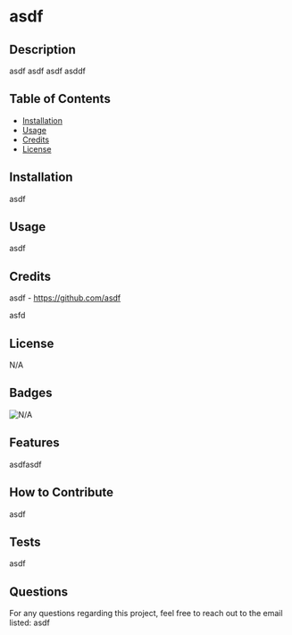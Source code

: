 
# asdf

## Description

asdf
asdf
asdf
asddf

## Table of Contents

- [Installation](#installation)
- [Usage](#usage)
- [Credits](#credits)
- [License](#license)

## Installation

asdf

## Usage

asdf
    

## Credits

asdf - https://github.com/asdf

asfd

## License

N/A

## Badges

![N/A](https://img.shields.io/badge/none)

## Features

asdfasdf

## How to Contribute

asdf

## Tests

asdf

## Questions

For any questions regarding this project, feel free to reach out to the email listed:
asdf
    